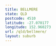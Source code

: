 ```yaml
---
title: BELLMERE
state: QLD
postcode: 4510
latitude: -27.070177
longitude: 152.960273
url: /qld/bellmere/
layout: suburb
---
```

